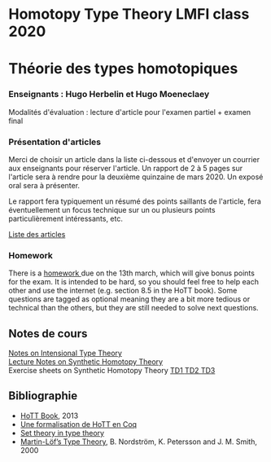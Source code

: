 # Homotopy Type Theory LMFI class 2020

<h1>Théorie des types homotopiques</h1>

<h3>Enseignants : Hugo Herbelin et Hugo Moeneclaey</h2>

Modalités d'évaluation : lecture d'article pour l'examen partiel + examen final

<h3>Présentation d'articles</h3>

Merci de choisir un article dans la liste ci-dessous et d'envoyer un
courrier aux enseignants pour réserver l'article. Un rapport de 2 à 5
pages sur l'article sera à rendre pour la deuxième quinzaine de mars
2020. Un exposé oral sera à présenter.

Le rapport fera typiquement un résumé des points saillants de
l'article, fera éventuellement un focus technique sur un ou plusieurs
points particulièrement intéressants, etc.

<a charset="UTF-8"
href="http://htmlpreview.github.io/?https://github.com/herbelin/LMFI-HoTT/blob/master/articles.html">
Liste des articles</a>

<h3> Homework </h3>
There is a <a charset="UTF-8" href="https://github.com/herbelin/LMFI-HoTT/blob/master/Homework/Homework.pdf"> homework </a> due on the 13th march, which will give bonus points for the exam. It is intended to be hard, so you should feel free to help each other and use the internet (e.g. section 8.5 in the HoTT book). Some questions are tagged as optional meaning they are a bit more tedious or technical than the others, but they are still needed to solve next questions.


<h2>Notes de cours</h2>

<a charset="UTF-8" href="https://github.com/herbelin/LMFI-HoTT/blob/master/ITT.pdf">
Notes on Intensional Type Theory
</a>

<br>
<a charset="UTF-8" href="https://github.com/herbelin/LMFI-HoTT/blob/master/Lecture notes/Lecture notes.pdf">
Lecture Notes on Synthetic Homotopy Theory
</a>

<br>
Exercise sheets on Synthetic Homotopy Theory
<a charset="UTF-8" href="https://github.com/herbelin/LMFI-HoTT/blob/master/Exercise_Sheets/TD1.pdf">
TD1
</a>
<a charset="UTF-8" href="https://github.com/herbelin/LMFI-HoTT/blob/master/Exercise_Sheets/TD2.pdf">
TD2
</a>
<a charset="UTF-8" href="https://github.com/herbelin/LMFI-HoTT/blob/master/Exercise_Sheets/TD3.pdf">
TD3
</a>

<br>
<h2>Bibliographie</h2>
<ul>

<li><a href="https://homotopytypetheory.org/book/">HoTT Book</a>, 2013</li>

<li><a href="https://github.com/HoTT/HoTT">Une formalisation de HoTT en Coq</a></li>

<li><a href="https://github.com/barras/cic-model">Set theory in type theory</a></li>

<li><a href="http://www.cse.chalmers.se/~bengt/papers/hlcs.pdf">Martin-Löf’s Type Theory</a>,
B. Nordström, K. Petersson and J. M. Smith, 2000</li>

</ul>
